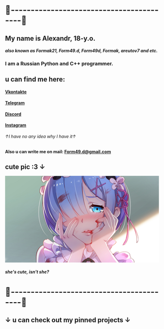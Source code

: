 # 📌-----------------------------------------📌
## My name is Alexandr, 18-y.o.
##### also known as Formak21, Form49.d, Form49d, Formak, areutov7 and etc.

### I am a Russian **Python** and **C++** programmer.

## u can find me here:
#### [Vkontakte](https://vk.com/formak21)
#### [Telegram](https://t.me/formak21)
#### [Discord](https://discordapp.com/users/458674488683528195)
#### [Instagram](https://www.instagram.com/areutov7) 
###### ↑I have no any idea why I have it↑
#### Also u can write me on mail: Form49.d@gmail.com
## cute pic :3 ↓
[![](/img/rem_image_1.png)](https://www.pixiv.net/en/artworks/57442373)
###### **she's cute, isn't she?**
# 📌-----------------------------------------📌
## ↓ u can check out my pinned projects ↓
